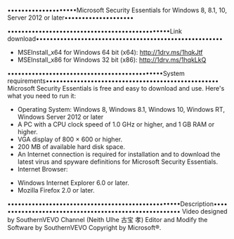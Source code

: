 ••••••••••••••••••••Microsoft Security Essentials for Windows 8, 8.1, 10, Server 2012 or later••••••••••••••••••••

•••••••••••••••••••••••••••••••••••••••••••••••Link download••••••••••••••••••••••••••••••••••••••••••••••••••••••
- MSEInstall_x64 for Windows 64 bit (x64): http://1drv.ms/1hqkJtf
- MSEInstall_x86 for Windows 32 bit (x86): http://1drv.ms/1hqkLkQ

•••••••••••••••••••••••••••••••••••••••••••••System requirements••••••••••••••••••••••••••••••••••••••••••••••••••
Microsoft Security Essentials is free and easy to download and use. Here's what you need to run it:
- Operating System: Windows 8, Windows 8.1, Windows 10, Windows RT, Windows Server 2012 or later
- A PC with a CPU clock speed of 1.0 GHz or higher, and 1 GB RAM or higher.
- VGA display of 800 × 600 or higher.
- 200 MB of available hard disk space.
- An Internet connection is required for installation and to download the latest virus and spyware definitions for Microsoft Security Essentials.
- Internet Browser:
 + Windows Internet Explorer 6.0 or later.
 + Mozilla Firefox 2.0 or later.

••••••••••••••••••••••••••••••••••••••••••••••••••Description••••••••••••••••••••••••••••••••••••••••••••••••••••••
Video designed by SouthernVEVO Channel (Neith UIhe 古宝 孝)
Editor and Modify the Software by SouthernVEVO
Copyright by Microsoft®.

